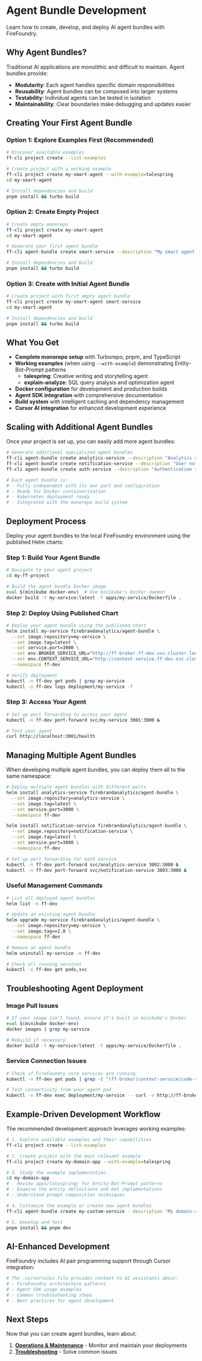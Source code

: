 # Agent Bundle Development

Learn how to create, develop, and deploy AI agent bundles with FireFoundry.

## Why Agent Bundles?

Traditional AI applications are monolithic and difficult to maintain. Agent bundles provide:

- **Modularity**: Each agent handles specific domain responsibilities
- **Reusability**: Agent bundles can be composed into larger systems
- **Testability**: Individual agents can be tested in isolation
- **Maintainability**: Clear boundaries make debugging and updates easier

## Creating Your First Agent Bundle

### Option 1: Explore Examples First (Recommended)

```bash
# Discover available examples
ff-cli project create --list-examples

# Create project with a working example
ff-cli project create my-smart-agent --with-example=talespring
cd my-smart-agent

# Install dependencies and build
pnpm install && turbo build
```

### Option 2: Create Empty Project

```bash
# Create empty monorepo
ff-cli project create my-smart-agent
cd my-smart-agent

# Generate your first agent bundle
ff-cli agent-bundle create smart-service --description "My smart agent service" --port 3001

# Install dependencies and build
pnpm install && turbo build
```

### Option 3: Create with Initial Agent Bundle

```bash
# Create project with first empty agent bundle
ff-cli project create my-smart-agent smart-service
cd my-smart-agent

# Install dependencies and build
pnpm install && turbo build
```

## What You Get

- **Complete monorepo setup** with Turborepo, pnpm, and TypeScript
- **Working examples** (when using `--with-example`) demonstrating Entity-Bot-Prompt patterns
  - **talespring**: Creative writing and storytelling agent
  - **explain-analyze**: SQL query analysis and optimization agent
- **Docker configuration** for development and production builds
- **Agent SDK integration** with comprehensive documentation
- **Build system** with intelligent caching and dependency management
- **Cursor AI integration** for enhanced development experience

## Scaling with Additional Agent Bundles

Once your project is set up, you can easily add more agent bundles:

```bash
# Generate additional specialized agent bundles
ff-cli agent-bundle create analytics-service --description "Analytics and metrics service" --port 3002
ff-cli agent-bundle create notification-service --description "User notification service" --port 3003
ff-cli agent-bundle create auth-service --description "Authentication service" --port 3004

# Each agent bundle is:
# - Fully independent with its own port and configuration
# - Ready for Docker containerization
# - Kubernetes deployment ready
# - Integrated with the monorepo build system
```

## Deployment Process

Deploy your agent bundles to the local FireFoundry environment using the published Helm charts:

### Step 1: Build Your Agent Bundle

```bash
# Navigate to your agent project
cd my-ff-project

# Build the agent bundle Docker image
eval $(minikube docker-env)  # Use minikube's Docker daemon
docker build -t my-service:latest -f apps/my-service/Dockerfile .
```

### Step 2: Deploy Using Published Chart

```bash
# Deploy your agent bundle using the published chart
helm install my-service firebrandanalytics/agent-bundle \
  --set image.repository=my-service \
  --set image.tag=latest \
  --set service.port=3000 \
  --set env.BROKER_SERVICE_URL="http://ff-broker.ff-dev.svc.cluster.local:50061" \
  --set env.CONTEXT_SERVICE_URL="http://context-service.ff-dev.svc.cluster.local:50051" \
  --namespace ff-dev

# Verify deployment
kubectl -n ff-dev get pods | grep my-service
kubectl -n ff-dev logs deployment/my-service -f
```

### Step 3: Access Your Agent

```bash
# Set up port forwarding to access your agent
kubectl -n ff-dev port-forward svc/my-service 3001:3000 &

# Test your agent
curl http://localhost:3001/health
```

## Managing Multiple Agent Bundles

When developing multiple agent bundles, you can deploy them all to the same namespace:

```bash
# Deploy multiple agent bundles with different ports
helm install analytics-service firebrandanalytics/agent-bundle \
  --set image.repository=analytics-service \
  --set image.tag=latest \
  --set service.port=3000 \
  --namespace ff-dev

helm install notification-service firebrandanalytics/agent-bundle \
  --set image.repository=notification-service \
  --set image.tag=latest \
  --set service.port=3000 \
  --namespace ff-dev

# Set up port forwarding for each service
kubectl -n ff-dev port-forward svc/analytics-service 3002:3000 &
kubectl -n ff-dev port-forward svc/notification-service 3003:3000 &
```

### Useful Management Commands

```bash
# List all deployed agent bundles
helm list -n ff-dev

# Update an existing agent bundle
helm upgrade my-service firebrandanalytics/agent-bundle \
  --set image.repository=my-service \
  --set image.tag=v2.0 \
  --namespace ff-dev

# Remove an agent bundle
helm uninstall my-service -n ff-dev

# Check all running services
kubectl -n ff-dev get pods,svc
```

## Troubleshooting Agent Deployment

### Image Pull Issues

```bash
# If your image isn't found, ensure it's built in minikube's Docker
eval $(minikube docker-env)
docker images | grep my-service

# Rebuild if necessary
docker build -t my-service:latest -f apps/my-service/Dockerfile .
```

### Service Connection Issues

```bash
# Check if FireFoundry core services are running
kubectl -n ff-dev get pods | grep -E "(ff-broker|context-service|code-sandbox)"

# Test connectivity from your agent pod
kubectl -n ff-dev exec deployment/my-service -- curl -v http://ff-broker.ff-dev.svc.cluster.local:50061
```

## Example-Driven Development Workflow

The recommended development approach leverages working examples:

```bash
# 1. Explore available examples and their capabilities
ff-cli project create --list-examples

# 2. Create project with the most relevant example
ff-cli project create my-domain-app --with-example=talespring

# 3. Study the example implementation
cd my-domain-app
# - Review apps/talespring/ for Entity-Bot-Prompt patterns
# - Examine the entity definitions and bot implementations
# - Understand prompt composition techniques

# 4. Customize the example or create new agent bundles
ff-cli agent-bundle create my-custom-service --description "My domain-specific service" --port 3002

# 5. Develop and test
pnpm install && pnpm dev
```

## AI-Enhanced Development

FireFoundry includes AI pair programming support through Cursor integration:

```bash
# The .cursorrules file provides context to AI assistants about:
# - FireFoundry architecture patterns
# - Agent SDK usage examples
# - Common troubleshooting steps
# - Best practices for agent development
```

## Next Steps

Now that you can create agent bundles, learn about:

1. **[Operations & Maintenance](06-operations.md)** - Monitor and maintain your deployments
2. **[Troubleshooting](07-troubleshooting.md)** - Solve common issues
